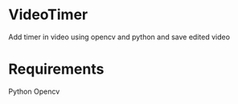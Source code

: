 # VideoTimer
Add timer in video using opencv and python and save edited video

# Requirements
Python
Opencv



